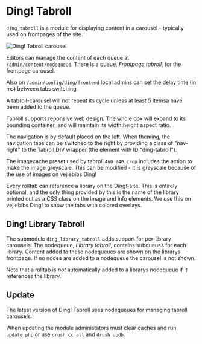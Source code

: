 # Ding! Tabroll
`ding_tabroll` is a module for displaying content in a carousel - typically used on frontpages of the site.

![Ding! Tabroll carousel](https://github.com/downloads/kdb/ding_tabroll/ding_tabroll_carousel.png)

Editors can manage the content of each queue at `/admin/content/nodequeue`. There is a queue, *Frontpage tabroll*, for the frontpage carousel.

Also on `/admin/config/ding/frontend` local admins can set the delay time (in ms) between tabs switching.

A tabroll-carousel will not repeat its cycle unless at least 5 itemsa have been added to the queue.

Tabroll supports reponsive web design. The whole box will expand to its bounding container, and will maintain its width:height aspect ratio.

The navigation is by default placed on the left. When theming, the navigation tabs can be switched to the right by providing a class of "nav-right" to the Tabroll DIV wrapper (the element with ID "ding-tabroll").

The imagecache preset used by tabroll `460_240_crop` includes the action to make the image greyscale. This can be modified - it is greyscale because of the use of images on vejlebibs Ding!

Every rolltab can reference a library on the Ding!-site. This is entirely optional, and the only thing provided by this is the name of the library printed out as a CSS class on the image and info elements. We use this on vejlebibs Ding! to show the tabs with colored overlays.

## Ding! Library Tabroll
The submodule `ding_library_tabroll` adds support for per-library carousels. The nodequeue, *Library tabroll*, contains subqueues for each library. Content added to these nodequeues are shown on the librarys frontpage. If no nodes are added to a nodequeue the carousel is not shown.

Note that a rolltab is *not* automatically added to a librarys nodequeue if it references the library.

## Update
The latest version of Ding! Tabroll uses nodequeues for managing tabroll carousels.

When updating the module administators must clear caches and run `update.php` or use `drush cc all` and `drush updb`.

